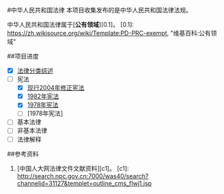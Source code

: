 #中华人民共和国法律
本项目收集发布的是中华人民共和国法律法规。

中华人民共和国法律属于[**公有领域**][0.1]。
[0.1]: https://zh.wikisource.org/wiki/Template:PD-PRC-exempt, "维基百科:公有领域"

##项目进度
- [X] [法律分类综述](./中华人民共和国法律分类综述.md)
- [ ] 宪法
  - [X] [现行2004年修正宪法](./宪法/中华人民共和国宪法(现行).md)
  - [X] [1982年宪法](./宪法/中华人民共和国宪法(1982年).md)
  - [X] [1978年宪法](./宪法/中华人民共和国宪法(1978年).md)
  - [ ] [1978年宪法]
- [ ] 基本法律
- [ ] 非基本法律
- [ ] 法律解释

##参考资料
1. [中国人大网法律文件文献资料][c1]。
[c1]: http://search.npc.gov.cn:7000/was40/search?channelid=31127&templet=outline_cms_flwj1.jsp
